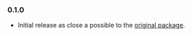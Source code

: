 ### 0.1.0

 * Initial release as close a possible to the [original package](https://github.com/plesk/api-php-lib).
